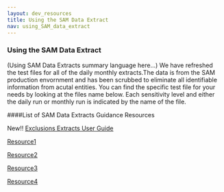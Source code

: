 ```yaml
---
layout: dev_resources
title: Using the SAM Data Extract
nav: using_SAM_data_extract
---
```

### Using the SAM Data Extract
(Using SAM Data Extracts summary language here...) We have refreshed the test files for all of the daily monthly extracts.The data is from the SAM production envornment and has been scrubbed to eliminate all identifiable information from acutal entities. You can find the specific test file for your needs by looking at the files name below. Each sensitivity level and either the daily run or monthly run is indicated by the name of the file.


####List of SAM Data Extracts Guidance Resources

New!! [Exclusions Extracts User Guide](https://www.sam.gov/sam/transcript/SAM_Exclusions_Extract_User_Guide.pdf)

[Resource1](resource.com)

[Resource2](resource.com)

[Resource3](resource.com)

[Resource4](resource.com)
